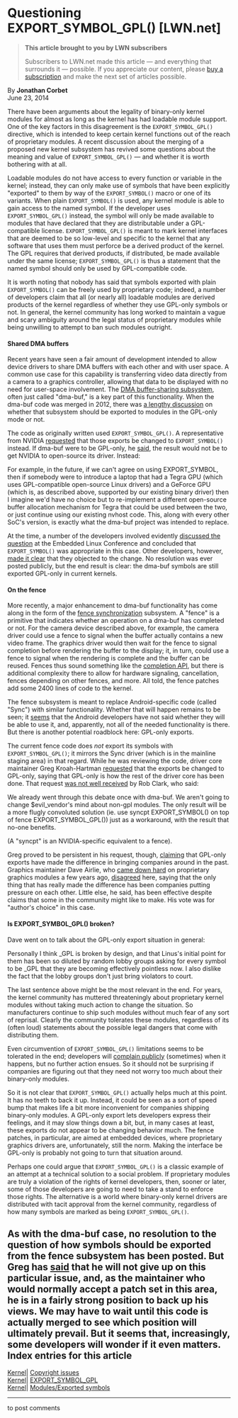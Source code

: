 # Questioning EXPORT_SYMBOL_GPL() [LWN.net]

> **This article brought to you by LWN subscribers**
> 
> Subscribers to LWN.net made this article — and everything that surrounds it — possible. If you appreciate our content, please [buy a subscription](/Promo/nst-nag3/subscribe) and make the next set of articles possible. 

By **Jonathan Corbet**  
June 23, 2014 

There have been arguments about the legality of binary-only kernel modules for almost as long as the kernel has had loadable module support. One of the key factors in this disagreement is the `EXPORT_SYMBOL_GPL()` directive, which is intended to keep certain kernel functions out of the reach of proprietary modules. A recent discussion about the merging of a proposed new kernel subsystem has revived some questions about the meaning and value of `EXPORT_SYMBOL_GPL()` — and whether it is worth bothering with at all. 

Loadable modules do not have access to every function or variable in the kernel; instead, they can only make use of symbols that have been explicitly "exported" to them by way of the `EXPORT_SYMBOL()` macro or one of its variants. When plain `EXPORT_SYMBOL()` is used, any kernel module is able to gain access to the named symbol. If the developer uses `EXPORT_SYMBOL_GPL()` instead, the symbol will only be made available to modules that have declared that they are distributable under a GPL-compatible license. `EXPORT_SYMBOL_GPL()` is meant to mark kernel interfaces that are deemed to be so low-level and specific to the kernel that any software that uses them must perforce be a derived product of the kernel. The GPL requires that derived products, if distributed, be made available under the same license; `EXPORT_SYMBOL_GPL()` is thus a statement that the named symbol should only be used by GPL-compatible code. 

It is worth noting that nobody has said that symbols exported with plain `EXPORT_SYMBOL()` can be freely used by proprietary code; indeed, a number of developers claim that all (or nearly all) loadable modules are derived products of the kernel regardless of whether they use GPL-only symbols or not. In general, the kernel community has long worked to maintain a vague and scary ambiguity around the legal status of proprietary modules while being unwilling to attempt to ban such modules outright. 

#### Shared DMA buffers

Recent years have seen a fair amount of development intended to allow device drivers to share DMA buffers with each other and with user space. A common use case for this capability is transferring video data directly from a camera to a graphics controller, allowing that data to be displayed with no need for user-space involvement. The [DMA buffer-sharing subsystem](/Articles/474819/), often just called "dma-buf," is a key part of this functionality. When the dma-buf code was merged in 2012, there was [a lengthy discussion](/Articles/483101/) on whether that subsystem should be exported to modules in the GPL-only mode or not. 

The code as originally written used `EXPORT_SYMBOL_GPL()`. A representative from NVIDIA [requested](/Articles/476007/) that those exports be changed to `EXPORT_SYMBOL()` instead. If dma-buf were to be GPL-only, he [said](/Articles/603135/), the result would not be to get NVIDIA to open-source its driver. Instead: 

For example, in the future, if we can't agree on using EXPORT_SYMBOL, then if somebody were to introduce a laptop that had a Tegra GPU (which uses GPL-compatible open-source Linux drivers) and a GeForce GPU (which is, as described above, supported by our existing binary driver) then I imagine we'd have no choice but to re-implement a different open-source buffer allocation mechanism for Tegra that could be used between the two, or just continue using our existing nvhost code. This, along with every other SoC's version, is exactly what the dma-buf project was intended to replace. 

At the time, a number of the developers involved evidently [discussed the question](/Articles/603136/) at the Embedded Linux Conference and concluded that `EXPORT_SYMBOL()` was appropriate in this case. Other developers, however, [made it clear](/Articles/603229/) that they objected to the change. No resolution was ever posted publicly, but the end result is clear: the dma-buf symbols are still exported GPL-only in current kernels. 

#### On the fence

More recently, a major enhancement to dma-buf functionality has come along in the form of the [fence synchronization](/Articles/602637/) subsystem. A "fence" is a primitive that indicates whether an operation on a dma-buf has completed or not. For the camera device described above, for example, the camera driver could use a fence to signal when the buffer actually contains a new video frame. The graphics driver would then wait for the fence to signal completion before rendering the buffer to the display; it, in turn, could use a fence to signal when the rendering is complete and the buffer can be reused. Fences thus sound something like the [completion API](/Articles/23993/), but there is additional complexity there to allow for hardware signaling, cancellation, fences depending on other fences, and more. All told, the fence patches add some 2400 lines of code to the kernel. 

The fence subsystem is meant to replace Android-specific code (called "Sync") with similar functionality. Whether that will happen remains to be seen; it [seems](/Articles/603137/) that the Android developers have not said whether they will be able to use it, and, apparently, not all of the needed functionality is there. But there is another potential roadblock here: GPL-only exports. 

The current fence code does _not_ export its symbols with `EXPORT_SYMBOL_GPL()`; it mirrors the Sync driver (which is in the mainline staging area) in that regard. While he was reviewing the code, driver core maintainer Greg Kroah-Hartman [requested](/Articles/603139/) that the exports be changed to GPL-only, saying that GPL-only is how the rest of the driver core has been done. That request [was not well received](/Articles/603144/) by Rob Clark, who said: 

We already went through this debate once with dma-buf. We aren't going to change $evil_vendor's mind about non-gpl modules. The only result will be a more flugly convoluted solution (ie. use syncpt EXPORT_SYMBOL() on top of fence EXPORT_SYMBOL_GPL()) just as a workaround, with the result that no-one benefits. 

(A "syncpt" is an NVIDIA-specific equivalent to a fence). 

Greg proved to be persistent in his request, though, [claiming](/Articles/603145/) that GPL-only exports have made the difference in bringing companies around in the past. Graphics maintainer Dave Airlie, who [came down hard](/Articles/394702/) on proprietary graphics modules a few years ago, [disagreed](/Articles/603146/) here, saying that the only thing that has really made the difference has been companies putting pressure on each other. Little else, he said, has been effective despite claims that some in the community might like to make. His vote was for "author's choice" in this case. 

#### Is EXPORT_SYMBOL_GPL() broken?

Dave went on to talk about the GPL-only export situation in general: 

Personally I think _GPL is broken by design, and that Linus's initial point for them has been so diluted by random lobby groups asking for every symbol to be _GPL that they are becoming effectively pointless now. I also dislike the fact that the lobby groups don't just bring violators to court. 

The last sentence above might be the most relevant in the end. For years, the kernel community has muttered threateningly about proprietary kernel modules without taking much action to change the situation. So manufacturers continue to ship such modules without much fear of any sort of reprisal. Clearly the community tolerates these modules, regardless of its (often loud) statements about the possible legal dangers that come with distributing them. 

Even circumvention of `EXPORT_SYMBOL_GPL()` limitations seems to be tolerated in the end; developers will [complain publicly](https://plus.google.com/111049168280159033135/posts/6Zu4x37jv9G) (sometimes) when it happens, but no further action ensues. So it should not be surprising if companies are figuring out that they need not worry too much about their binary-only modules. 

So it is not clear that `EXPORT_SYMBOL_GPL()` actually helps much at this point. It has no teeth to back it up. Instead, it could be seen as a sort of speed bump that makes life a bit more inconvenient for companies shipping binary-only modules. A GPL-only export lets developers express their feelings, and it may slow things down a bit, but, in many cases at least, these exports do not appear to be changing behavior much. The fence patches, in particular, are aimed at embedded devices, where proprietary graphics drivers are, unfortunately, still the norm. Making the interface be GPL-only is probably not going to turn that situation around. 

Perhaps one could argue that `EXPORT_SYMBOL_GPL()` is a classic example of an attempt at a technical solution to a social problem. If proprietary modules are truly a violation of the rights of kernel developers, then, sooner or later, some of those developers are going to need to take a stand to enforce those rights. The alternative is a world where binary-only kernel drivers are distributed with tacit approval from the kernel community, regardless of how many symbols are marked as being `EXPORT_SYMBOL_GPL()`. 

As with the dma-buf case, no resolution to the question of how symbols should be exported from the fence subsystem has been posted. But Greg has [said](/Articles/603187/) that he will not give up on this particular issue, and, as the maintainer who would normally accept a patch set in this area, he is in a fairly strong position to back up his views. We may have to wait until this code is actually merged to see which position will ultimately prevail. But it seems that, increasingly, some developers will wonder if it even matters.  
Index entries for this article  
---  
[Kernel](/Kernel/Index)| [Copyright issues](/Kernel/Index#Copyright_issues)  
[Kernel](/Kernel/Index)| [EXPORT_SYMBOL_GPL](/Kernel/Index#EXPORT_SYMBOL_GPL)  
[Kernel](/Kernel/Index)| [Modules/Exported symbols](/Kernel/Index#Modules-Exported_symbols)  
  


* * *

to post comments 
